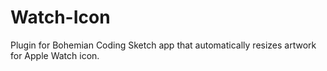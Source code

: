 # Watch-Icon
Plugin for Bohemian Coding Sketch app that automatically resizes artwork for Apple Watch icon.

